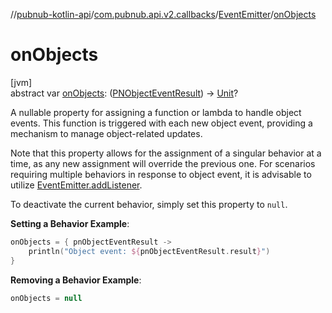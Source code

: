 //[pubnub-kotlin-api](../../../index.md)/[com.pubnub.api.v2.callbacks](../index.md)/[EventEmitter](index.md)/[onObjects](on-objects.md)

# onObjects

[jvm]\
abstract var [onObjects](on-objects.md): ([PNObjectEventResult](../../com.pubnub.api.models.consumer.pubsub.objects/-p-n-object-event-result/index.md)) -&gt; [Unit](https://kotlinlang.org/api/latest/jvm/stdlib/kotlin/-unit/index.html)?

A nullable property for assigning a function or lambda to handle object events. This function is triggered with each new object event, providing a mechanism to manage object-related updates.

Note that this property allows for the assignment of a singular behavior at a time, as any new assignment will override the previous one. For scenarios requiring multiple behaviors in response to object event, it is advisable to utilize [EventEmitter.addListener](../../../../../pubnub-core/pubnub-core-api/com.pubnub.api.v2.callbacks/-event-emitter/add-listener.md).

To deactivate the current behavior, simply set this property to `null`.

**Setting a Behavior Example**:

```kotlin
onObjects = { pnObjectEventResult ->
    println("Object event: ${pnObjectEventResult.result}")
}
```

**Removing a Behavior Example**:

```kotlin
onObjects = null
```
